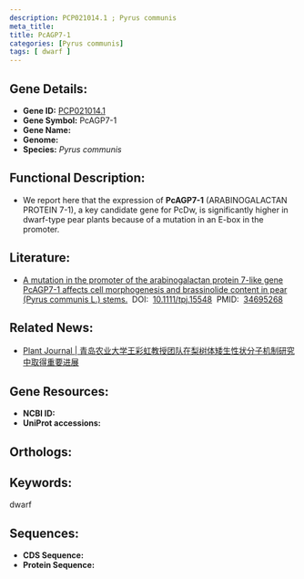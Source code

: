 ```yaml
---
description: PCP021014.1 ; Pyrus communis
meta_title:
title: PcAGP7-1
categories: [Pyrus communis]
tags: [ dwarf ]
---
```


## Gene Details:
- **Gene ID:**	[PCP021014.1]()
- **Gene Symbol:** PcAGP7-1
- **Gene Name:** 
- **Genome:** []()
- **Species:** *Pyrus communis*

## Functional Description:
   - We report here that the expression of **PcAGP7-1** (ARABINOGALACTAN PROTEIN 7-1), a key candidate gene for PcDw, is significantly higher in dwarf-type pear plants because of a mutation in an E-box in the promoter.

## Literature:
   - [A mutation in the promoter of the arabinogalactan protein 7-like gene PcAGP7-1 affects cell morphogenesis and brassinolide content in pear (Pyrus communis L.) stems.]( https://onlinelibrary.wiley.com/doi/10.1111/tpj.15548)&nbsp;&nbsp;DOI:&nbsp;&nbsp;[10.1111/tpj.15548](https://onlinelibrary.wiley.com/doi/10.1111/tpj.15548)&nbsp;&nbsp;PMID:&nbsp;&nbsp;[34695268](https://pubmed.ncbi.nlm.nih.gov/34695268/)

## Related News:
   - [Plant Journal | 青岛农业大学王彩虹教授团队在梨树体矮生性状分子机制研究中取得重要进展](https://mp.weixin.qq.com/s?__biz=Mzg3MDEwNDEyMg==&mid=2247520242&idx=7&sn=829c59871c55e38c3bc500b2cd115978&chksm=ce9022a7f9e7abb1317148adea1f396b7ca2a98f8bd1aaba41fbe5628d9e250210e85499635a&scene=27#wechat_redirect)

## Gene Resources:
- **NCBI ID:** [](https://www.ncbi.nlm.nih.gov/gene/?term=)
- **UniProt accessions:** [](https://www.uniprot.org/uniprotkb//entry)

## Orthologs:


## Keywords:
dwarf

## Sequences:
- **CDS Sequence:**
- **Protein Sequence:**
